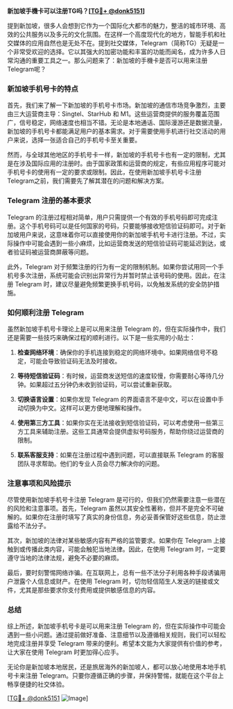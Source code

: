 **新加坡手機卡可以注册TG吗？[[TG💪+ @donk5151](https://t.me/s/donk5151)]**

提到新加坡，很多人会想到它作为一个国际化大都市的魅力，整洁的城市环境、高效的公共服务以及多元的文化氛围。在这样一个高度现代化的地方，智能手机和社交媒体的应用自然也是无处不在。提到社交媒体，Telegram（简称TG）无疑是一个非常受欢迎的选择。它以其强大的加密功能和丰富的功能而闻名，成为许多人日常沟通的重要工具之一。那么问题来了：新加坡的手機卡是否可以用来注册Telegram呢？

### 新加坡手机号卡的特点

首先，我们来了解一下新加坡的手机号卡市场。新加坡的通信市场竞争激烈，主要由三大运营商主导：Singtel、StarHub 和 M1。这些运营商提供的服务覆盖范围广，信号稳定，网络速度也相当不错。无论是本地通话、国际漫游还是数据流量，新加坡的手机号卡都能满足用户的基本需求。对于需要使用手机进行社交活动的用户来说，选择一张适合自己的手机号卡至关重要。

然而，与全球其他地区的手机号卡一样，新加坡的手机号卡也有一定的限制，尤其是在涉及国际应用的注册时。由于国家政策和运营商的规定，有些应用程序可能对手机号卡的使用有一定的要求或限制。因此，在使用新加坡手机号卡注册Telegram之前，我们需要先了解其潜在的问题和解决方案。

### Telegram 注册的基本要求

Telegram 的注册过程相对简单，用户只需提供一个有效的手机号码即可完成注册。这个手机号码可以是任何国家的号码，只要能够接收短信验证码即可。对于新加坡用户来说，这意味着你可以直接使用你的新加坡手机号卡进行注册。不过，实际操作中可能会遇到一些小麻烦，比如运营商发送的短信验证码可能延迟到达，或者验证码被运营商屏蔽等问题。

此外，Telegram 对于频繁注册的行为有一定的限制机制。如果你尝试用同一个手机号多次注册，系统可能会识别出异常行为并暂时禁止该号码的使用。因此，在注册 Telegram 时，建议尽量避免频繁更换手机号码，以免触发系统的安全防护措施。

### 如何顺利注册 Telegram

虽然新加坡手机号卡理论上是可以用来注册 Telegram 的，但在实际操作中，我们还是需要一些技巧来确保过程的顺利进行。以下是一些实用的小贴士：

1. **检查网络环境**：确保你的手机连接到稳定的网络环境中。如果网络信号不稳定，可能会导致验证码无法及时接收。
   
2. **等待短信验证码**：有时候，运营商发送短信的速度较慢，你需要耐心等待几分钟。如果超过五分钟仍未收到验证码，可以尝试重新获取。

3. **切换语言设置**：如果你发现 Telegram 的界面语言不是中文，可以在设置中手动切换为中文。这样可以更方便地理解和操作。

4. **使用第三方工具**：如果你实在无法接收到短信验证码，可以考虑使用一些第三方工具来辅助注册。这些工具通常会提供虚拟号码服务，帮助你绕过运营商的限制。

5. **联系客服支持**：如果在注册过程中遇到问题，可以直接联系 Telegram 的客服团队寻求帮助。他们的专业人员会尽力解决你的问题。

### 注意事项和风险提示

尽管使用新加坡手机号卡注册 Telegram 是可行的，但我们仍然需要注意一些潜在的风险和注意事项。首先，Telegram 虽然以其安全性著称，但并不是完全不可破解的。如果你在注册时填写了真实的身份信息，务必妥善保管好这些信息，防止泄露给不法分子。

其次，新加坡的法律对某些敏感内容有严格的监管要求。如果你在 Telegram 上接触到或传播此类内容，可能会触犯当地法律。因此，在使用 Telegram 时，一定要遵守当地的法律法规，避免不必要的麻烦。

最后，要时刻警惕网络诈骗。在互联网上，总有一些不法分子利用各种手段诱骗用户泄露个人信息或财产。在使用 Telegram 时，切勿轻信陌生人发送的链接或文件，尤其是那些要求你支付费用或提供敏感信息的内容。

### 总结

综上所述，新加坡手机号卡是可以用来注册 Telegram 的，但在实际操作中可能会遇到一些小问题。通过提前做好准备、注意细节以及遵循相关规则，我们可以轻松地完成注册并享受 Telegram 带来的便利。希望本文能为大家提供有价值的参考，让大家在使用 Telegram 时更加得心应手。

无论你是新加坡本地居民，还是旅居海外的新加坡人，都可以放心地使用本地手机号卡来注册 Telegram。只要你遵循正确的步骤，并保持警惕，就能在这个平台上畅享便捷的社交体验。

[[TG💪+ @donk5151](https://t.me/s/donk5151) ![Image](https://i.postimg.cc/rwNCRYN7/Snipaste-2025-04-30-17-27-05.png)]